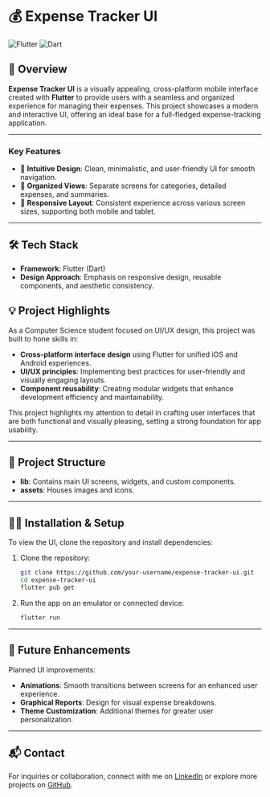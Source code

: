 
# 💰 Expense Tracker UI

![Flutter](https://img.shields.io/badge/Flutter-02569B?style=for-the-badge&logo=flutter&logoColor=white)
![Dart](https://img.shields.io/badge/Dart-0175C2?style=for-the-badge&logo=dart&logoColor=white)

## 🚀 Overview

**Expense Tracker UI** is a visually appealing, cross-platform mobile interface created with **Flutter** to provide users with a seamless and organized experience for managing their expenses. This project showcases a modern and interactive UI, offering an ideal base for a full-fledged expense-tracking application.

---

### Key Features
- 🎨 **Intuitive Design**: Clean, minimalistic, and user-friendly UI for smooth navigation.
- 📂 **Organized Views**: Separate screens for categories, detailed expenses, and summaries.
- 📅 **Responsive Layout**: Consistent experience across various screen sizes, supporting both mobile and tablet.

---

## 🛠️ Tech Stack

- **Framework**: Flutter (Dart)
- **Design Approach**: Emphasis on responsive design, reusable components, and aesthetic consistency.

## 💡 Project Highlights

As a Computer Science student focused on UI/UX design, this project was built to hone skills in:
- **Cross-platform interface design** using Flutter for unified iOS and Android experiences.
- **UI/UX principles**: Implementing best practices for user-friendly and visually engaging layouts.
- **Component reusability**: Creating modular widgets that enhance development efficiency and maintainability.

This project highlights my attention to detail in crafting user interfaces that are both functional and visually pleasing, setting a strong foundation for app usability.

---

## 📂 Project Structure

- **lib**: Contains main UI screens, widgets, and custom components.
- **assets**: Houses images and icons.

---

## 🧑‍💻 Installation & Setup

To view the UI, clone the repository and install dependencies:

1. Clone the repository:
   ```bash
   git clone https://github.com/your-username/expense-tracker-ui.git
   cd expense-tracker-ui
   flutter pub get
   ```

2. Run the app on an emulator or connected device:
   ```bash
   flutter run
   ```

---

## 🎯 Future Enhancements

Planned UI improvements:
- **Animations**: Smooth transitions between screens for an enhanced user experience.
- **Graphical Reports**: Design for visual expense breakdowns.
- **Theme Customization**: Additional themes for greater user personalization.

---

## 📬 Contact

For inquiries or collaboration, connect with me on [LinkedIn](https://www.linkedin.com/in/rabia-imtiaz/) or explore more projects on [GitHub](https://github.com/Rabia303/).
